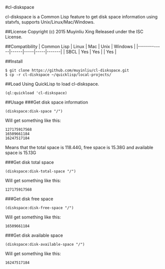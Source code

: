 #cl-diskspace

cl-diskspace is a Common Lisp feature to get disk space information using statvfs, supports Unix/Linux/Mac/Windows.


##License
Copyright (c) 2015 Muyinliu Xing
Released under the ISC License.

##Compatibility
|  Common Lisp  |  Linux  |  Mac |  Unix | Windows |
|-------------|------|-----|-----|-------|
|  SBCL           |    Yes   |   Yes  |         |  Yes  |

##Install
```
$ git clone https://github.com/muyinliu/cl-diskspace.git
$ cp -r cl-diskspace ~/quicklisp/local-projects/
```

##Load
Using QuickLisp to load cl-diskspace.
```
(ql:quickload 'cl-diskspace)
```

##Usage
###Get disk space information
```
(diskspace:disk-space "/")
```
Will get something like this:
```
127175917568
16509661184
16247517184
```
Means that the total space is 118.44G, free space is 15.38G and available space is 15.13G

###Get disk total space
```
(diskspace:disk-total-space "/")
```
Will get something like this:
```
127175917568
```

###Get disk free space
```
(diskspace:disk-free-space "/")
```
Will get something like this:
```
16509661184
```

###Get disk available space
```
(diskspace:disk-available-space "/")
```
Will get something like this:
```
16247517184
```
